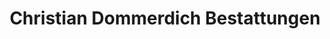 ---
title: "Christian Dommerdich Bestattungen"
url: /buchholz-in-der-nordheide/christian-dommerdich-bestattungen/
shop: Bestattungen
---
